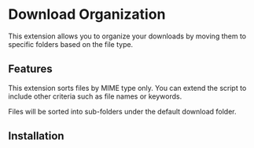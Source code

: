 # Download Organization

This extension allows you to organize your downloads by moving them to specific folders based on the file type.

## Features

This extension sorts files by MIME type only. You can extend the script to include other criteria such as file names or keywords.

Files will be sorted into sub-folders under the default download folder.

## Installation

